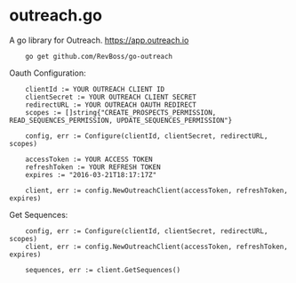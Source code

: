 # outreach.go

A go library for Outreach. https://app.outreach.io

```
	go get github.com/RevBoss/go-outreach
```

Oauth Configuration:
```
	clientId := YOUR OUTREACH CLIENT ID
	clientSecret := YOUR OUTREACH CLIENT SECRET
	redirectURL := YOUR OUTREACH OAUTH REDIRECT
	scopes := []string{"CREATE_PROSPECTS_PERMISSION, READ_SEQUENCES_PERMISSION, UPDATE_SEQUENCES_PERMISSION"}

	config, err := Configure(clientId, clientSecret, redirectURL, scopes)

	accessToken := YOUR ACCESS TOKEN
	refreshToken := YOUR REFRESH TOKEN
	expires := "2016-03-21T18:17:17Z"

	client, err := config.NewOutreachClient(accessToken, refreshToken, expires)

```

Get Sequences:
```
	config, err := Configure(clientId, clientSecret, redirectURL, scopes)
	client, err := config.NewOutreachClient(accessToken, refreshToken, expires)
	
	sequences, err := client.GetSequences()

```
